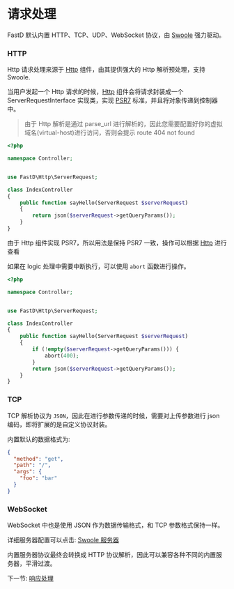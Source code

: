 # 请求处理

FastD 默认内置 HTTP、TCP、UDP、WebSocket 协议，由 [Swoole](http://www.swoole.com/) 强力驱动。

### HTTP

Http 请求处理来源于 [Http](https://github.com/JanHuang/http) 组件，由其提供强大的 Http 解析预处理，支持 Swoole.

当用户发起一个 Http 请求的时候，[Http](https://github.com/JanHuang/http) 组件会将请求封装成一个 ServerRequestInterface 实现类，实现 [PSR7](http://www.php-fig.org/psr/psr-7/) 标准，并且将对象传递到控制器中。

> 由于 Http 解析是通过 parse_url 进行解析的，因此您需要配置好你的虚拟域名(virtual-host)进行访问，否则会提示 route 404 not found

```php
<?php

namespace Controller;


use FastD\Http\ServerRequest;

class IndexController
{
    public function sayHello(ServerRequest $serverRequest)
    {
        return json($serverRequest->getQueryParams());
    }
}
```

由于 Http 组件实现 PSR7，所以用法是保持 PSR7 一致，操作可以根据 [Http](https://github.com/JanHuang/http) 进行查看

如果在 logic 处理中需要中断执行，可以使用 `abort` 函数进行操作。

```php
<?php

namespace Controller;


use FastD\Http\ServerRequest;

class IndexController
{
    public function sayHello(ServerRequest $serverRequest)
    {
        if (!empty($serverRequest->getQueryParams())) {
            abort(400);
        }
        return json($serverRequest->getQueryParams());
    }
}
```

### TCP

TCP 解析协议为 `JSON`，因此在进行参数传递的时候，需要对上传参数进行 json 编码，即将扩展的是自定义协议封装。

内置默认的数据格式为: 

```json
{
  "method": "get",
  "path": "/",
  "args": {
    "foo": "bar"
  }
}
```

### WebSocket

WebSocket 中也是使用 JSON 作为数据传输格式，和 TCP 参数格式保持一样。

详细服务器配置可以点击: [Swoole 服务器](3-9-swoole-server.md)

内置服务器协议最终会转换成 HTTP 协议解析，因此可以兼容各种不同的内置服务器，平滑过渡。

下一节: [响应处理](2-3-response-handling.md)